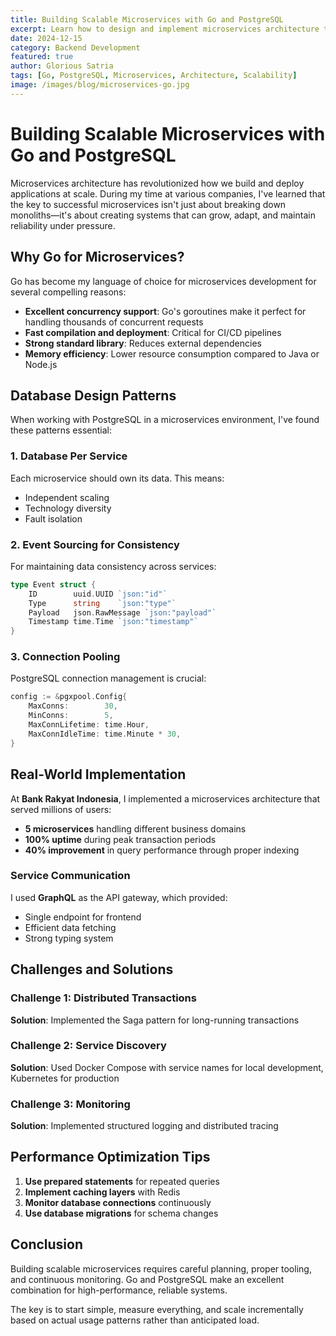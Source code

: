 ```yaml
---
title: Building Scalable Microservices with Go and PostgreSQL
excerpt: Learn how to design and implement microservices architecture that can handle thousands of concurrent users while maintaining data consistency.
date: 2024-12-15
category: Backend Development
featured: true
author: Glorious Satria
tags: [Go, PostgreSQL, Microservices, Architecture, Scalability]
image: /images/blog/microservices-go.jpg
---
```


# Building Scalable Microservices with Go and PostgreSQL

Microservices architecture has revolutionized how we build and deploy applications at scale. During my time at various companies, I've learned that the key to successful microservices isn't just about breaking down monoliths—it's about creating systems that can grow, adapt, and maintain reliability under pressure.

## Why Go for Microservices?

Go has become my language of choice for microservices development for several compelling reasons:

- **Excellent concurrency support**: Go's goroutines make it perfect for handling thousands of concurrent requests
- **Fast compilation and deployment**: Critical for CI/CD pipelines
- **Strong standard library**: Reduces external dependencies
- **Memory efficiency**: Lower resource consumption compared to Java or Node.js

## Database Design Patterns

When working with PostgreSQL in a microservices environment, I've found these patterns essential:

### 1. Database Per Service
Each microservice should own its data. This means:
- Independent scaling
- Technology diversity
- Fault isolation

### 2. Event Sourcing for Consistency
For maintaining data consistency across services:

```go
type Event struct {
    ID        uuid.UUID `json:"id"`
    Type      string    `json:"type"`
    Payload   json.RawMessage `json:"payload"`
    Timestamp time.Time `json:"timestamp"`
}
```

### 3. Connection Pooling
PostgreSQL connection management is crucial:

```go
config := &pgxpool.Config{
    MaxConns:        30,
    MinConns:        5,
    MaxConnLifetime: time.Hour,
    MaxConnIdleTime: time.Minute * 30,
}
```

## Real-World Implementation

At **Bank Rakyat Indonesia**, I implemented a microservices architecture that served millions of users:

- **5 microservices** handling different business domains
- **100% uptime** during peak transaction periods
- **40% improvement** in query performance through proper indexing

### Service Communication

I used **GraphQL** as the API gateway, which provided:
- Single endpoint for frontend
- Efficient data fetching
- Strong typing system

## Challenges and Solutions

### Challenge 1: Distributed Transactions
**Solution**: Implemented the Saga pattern for long-running transactions

### Challenge 2: Service Discovery
**Solution**: Used Docker Compose with service names for local development, Kubernetes for production

### Challenge 3: Monitoring
**Solution**: Implemented structured logging and distributed tracing

## Performance Optimization Tips

1. **Use prepared statements** for repeated queries
2. **Implement caching layers** with Redis
3. **Monitor database connections** continuously
4. **Use database migrations** for schema changes

## Conclusion

Building scalable microservices requires careful planning, proper tooling, and continuous monitoring. Go and PostgreSQL make an excellent combination for high-performance, reliable systems.

The key is to start simple, measure everything, and scale incrementally based on actual usage patterns rather than anticipated load.